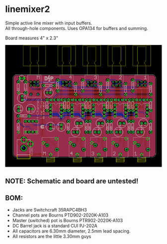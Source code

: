 linemixer2
=================

Simple active line mixer with input buffers.  
All through-hole components. 
Uses OPA134 for buffers and summing.

Board measures 4" x 2.3"

![Board](/linemixer2.brd.png?raw=true)

## NOTE: Schematic and board are untested!

## BOM:
* Jacks are Switchcraft 35RAPC4BH3  
* Channel pots are Bourns PTD902-2020K-A103
* Master (switched) pot is Bourns PTR902-2020K-A103
* DC Barrel jack is a standard CUI PJ-202A
* All capacitors are 6.30mm diameter, 2.5mm lead spacing.
* All resistors are the little 3.30mm guys
